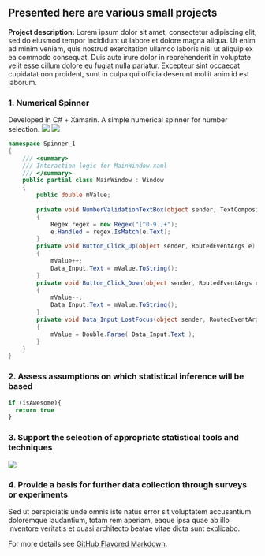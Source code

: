 ## Presented here are various small projects

**Project description:** Lorem ipsum dolor sit amet, consectetur adipiscing elit, sed do eiusmod tempor incididunt ut labore et dolore magna aliqua. Ut enim ad minim veniam, quis nostrud exercitation ullamco laboris nisi ut aliquip ex ea commodo consequat. Duis aute irure dolor in reprehenderit in voluptate velit esse cillum dolore eu fugiat nulla pariatur. Excepteur sint occaecat cupidatat non proident, sunt in culpa qui officia deserunt mollit anim id est laborum.

### 1. Numerical Spinner
Developed in C# + Xamarin. A simple numerical spinner for number selection.
<img src="images/dummy_thumbnail.jpg?raw=true"/>
<img src="images/dummy_thumbnail.jpg?raw=true"/>

```C#
namespace Spinner_1
{
    /// <summary>
    /// Interaction logic for MainWindow.xaml
    /// </summary>
    public partial class MainWindow : Window
    {
        public double mValue;
               
        private void NumberValidationTextBox(object sender, TextCompositionEventArgs e)
        {
            Regex regex = new Regex("[^0-9.]+");
            e.Handled = regex.IsMatch(e.Text);
        }
        private void Button_Click_Up(object sender, RoutedEventArgs e)
        {
            mValue++;
            Data_Input.Text = mValue.ToString();
        }
        private void Button_Click_Down(object sender, RoutedEventArgs e)
        {
            mValue--;
            Data_Input.Text = mValue.ToString();
        }
        private void Data_Input_LostFocus(object sender, RoutedEventArgs e)
        {
            mValue = Double.Parse( Data_Input.Text );
        }
    }
}
```

### 2. Assess assumptions on which statistical inference will be based

```javascript
if (isAwesome){
  return true
}
```

### 3. Support the selection of appropriate statistical tools and techniques

<img src="images/dummy_thumbnail.jpg?raw=true"/>

### 4. Provide a basis for further data collection through surveys or experiments

Sed ut perspiciatis unde omnis iste natus error sit voluptatem accusantium doloremque laudantium, totam rem aperiam, eaque ipsa quae ab illo inventore veritatis et quasi architecto beatae vitae dicta sunt explicabo. 

For more details see [GitHub Flavored Markdown](https://guides.github.com/features/mastering-markdown/).
